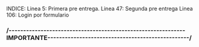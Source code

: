 INDICE:
Linea 5: Primera pre entrega.
Linea 47: Segunda pre entrega
Linea 106: Login por formulario

### /-------------------------------------------------------------IMPORTANTE-------------------------------------------------/
